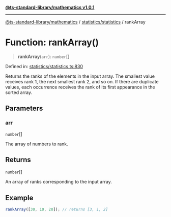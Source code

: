 [**@ts-standard-library/mathematics v1.0.1**](../../../README.md)

***

[@ts-standard-library/mathematics](../../../README.md) / [statistics/statistics](../README.md) / rankArray

# Function: rankArray()

> **rankArray**(`arr`): `number`[]

Defined in: [statistics/statistics.ts:830](https://github.com/gabaudette/ts-stdlib/blob/7333da76bc775fbabd0907ad8519b912cfc2fe26/packages/mathematics/src/statistics/statistics.ts#L830)

Returns the ranks of the elements in the input array.
The smallest value receives rank 1, the next smallest rank 2, and so on.
If there are duplicate values, each occurrence receives the rank of its first appearance in the sorted array.

## Parameters

### arr

`number`[]

The array of numbers to rank.

## Returns

`number`[]

An array of ranks corresponding to the input array.

## Example

```typescript
rankArray([30, 10, 20]); // returns [3, 1, 2]
```
